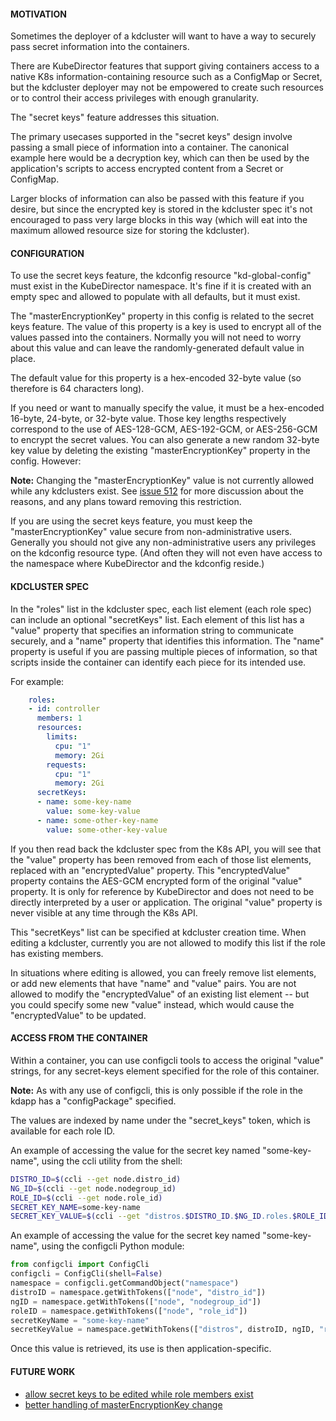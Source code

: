 #### MOTIVATION

Sometimes the deployer of a kdcluster will want to have a way to securely pass secret information into the containers.

There are KubeDirector features that support giving containers access to a native K8s information-containing resource such as a ConfigMap or Secret, but the kdcluster deployer may not be empowered to create such resources or to control their access privileges with enough granularity.

The "secret keys" feature addresses this situation.

The primary usecases supported in the "secret keys" design involve passing a small piece of information into a container. The canonical example here would be a decryption key, which can then be used by the application's scripts to access encrypted content from a Secret or ConfigMap.

Larger blocks of information can also be passed with this feature if you desire, but since the encrypted key is stored in the kdcluster spec it's not encouraged to pass very large blocks in this way (which will eat into the maximum allowed resource size for storing the kdcluster).

#### CONFIGURATION

To use the secret keys feature, the kdconfig resource "kd-global-config" must exist in the KubeDirector namespace. It's fine if it is created with an empty spec and allowed to populate with all defaults, but it must exist.

The "masterEncryptionKey" property in this config is related to the secret keys feature. The value of this property is a key is used to encrypt all of the values passed into the containers. Normally you will not need to worry about this value and can leave the randomly-generated default value in place.

The default value for this property is a hex-encoded 32-byte value (so therefore is 64 characters long).

If you need or want to manually specify the value, it must be a hex-encoded 16-byte, 24-byte, or 32-byte value. Those key lengths respectively correspond to the use of AES-128-GCM, AES-192-GCM, or AES-256-GCM to encrypt the secret values. You can also generate a new random 32-byte key value by deleting the existing "masterEncryptionKey" property in the config. However:

**Note:** Changing the "masterEncryptionKey" value is not currently allowed while any kdclusters exist. See [issue 512](https://github.com/bluek8s/kubedirector/issues/512) for more discussion about the reasons, and any plans toward removing this restriction.

If you are using the secret keys feature, you must keep the "masterEncryptionKey" value secure from non-administrative users. Generally you should not give any non-administrative users any privileges on the kdconfig resource type. (And often they will not even have access to the namespace where KubeDirector and the kdconfig reside.)

#### KDCLUSTER SPEC

In the "roles" list in the kdcluster spec, each list element (each role spec) can include an optional "secretKeys" list. Each element of this list has a "value" property that specifies an information string to communicate securely, and a "name" property that identifies this information. The "name" property is useful if you are passing multiple pieces of information, so that scripts inside the container can identify each piece for its intended use.

For example:
```yaml
    roles:
    - id: controller
      members: 1
      resources:
        limits:
          cpu: "1"
          memory: 2Gi
        requests:
          cpu: "1"
          memory: 2Gi
      secretKeys:
      - name: some-key-name
        value: some-key-value
      - name: some-other-key-name
        value: some-other-key-value
```

If you then read back the kdcluster spec from the K8s API, you will see that the "value" property has been removed from each of those list elements, replaced with an "encryptedValue" property. This "encryptedValue" property contains the AES-GCM encrypted form of the original "value" property. It is only for reference by KubeDirector and does not need to be directly interpreted by a user or application. The original "value" property is never visible at any time through the K8s API.

This "secretKeys" list can be specified at kdcluster creation time. When editing a kdcluster, currently you are not allowed to modify this list if the role has existing members.

In situations where editing is allowed, you can freely remove list elements, or add new elements that have "name" and "value" pairs. You are not allowed to modify the "encryptedValue" of an existing list element  -- but you could specify some new "value" instead, which would cause the "encryptedValue" to be updated.

#### ACCESS FROM THE CONTAINER

Within a container, you can use configcli tools to access the original "value" strings, for any secret-keys element specified for the role of this container.

**Note:** As with any use of configcli, this is only possible if the role in the kdapp has a "configPackage" specified.

The values are indexed by name under the "secret_keys" token, which is available for each role ID.

An example of accessing the value for the secret key named "some-key-name", using the ccli utility from the shell:
```bash
DISTRO_ID=$(ccli --get node.distro_id)
NG_ID=$(ccli --get node.nodegroup_id)
ROLE_ID=$(ccli --get node.role_id)
SECRET_KEY_NAME=some-key-name
SECRET_KEY_VALUE=$(ccli --get "distros.$DISTRO_ID.$NG_ID.roles.$ROLE_ID.secret_keys.$SECRET_KEY_NAME")
```

An example of accessing the value for the secret key named "some-key-name", using the configcli Python module:
```python
from configcli import ConfigCli
configcli = ConfigCli(shell=False)
namespace = configcli.getCommandObject("namespace")
distroID = namespace.getWithTokens(["node", "distro_id"])
ngID = namespace.getWithTokens(["node", "nodegroup_id"])
roleID = namespace.getWithTokens(["node", "role_id"])
secretKeyName = "some-key-name"
secretKeyValue = namespace.getWithTokens(["distros", distroID, ngID, "roles", roleID, "secret_keys", secretKeyName])
```

Once this value is retrieved, its use is then application-specific.

#### FUTURE WORK

* [allow secret keys to be edited while role members exist](https://github.com/bluek8s/kubedirector/issues/511)
* [better handling of masterEncryptionKey change](https://github.com/bluek8s/kubedirector/issues/512)

